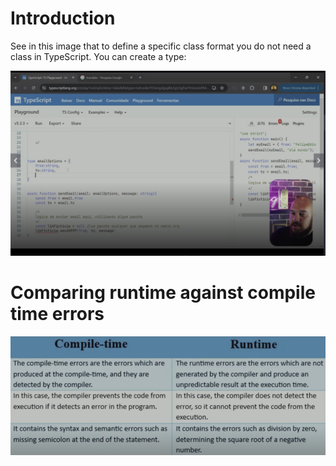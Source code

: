 # Introduction

See in this image that to define a specific class format you do not need a class in TypeScript. You can create a type:

![using type](images/using-type.png)


# Comparing runtime against compile time errors

![compile time x runtime errors](images/errors--compile-tyle-x-runtime.png)
